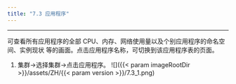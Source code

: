 ```yaml
---
title: "7.3 应用程序"
---
```


---
可查看所有应用程序的全部 CPU、内存、网络使用量以及个别应用程序的命名空间、实例现状 等的画面。点击应用程序名称，可切换到该应用程序表的页面。

1. 集群→选择集群→点击应用程序。
![]({{< param imageRootDir >}}/assets/ZH/{{< param version >}}/7.3_1.png)
